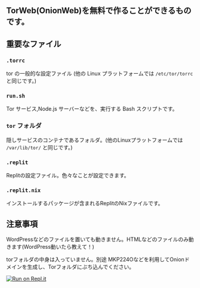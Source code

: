 ## TorWeb(OnionWeb)を無料で作ることができるものです。

## 重要なファイル

### `.torrc` 
tor の一般的な設定ファイル (他の Linux プラットフォームでは `/etc/tor/torrc` と同じです。)

### `run.sh`

Tor サービス,Node.js サーバーなどを、実行する Bash スクリプトです。

### `tor` フォルダ

隠しサービスのコンテナであるフォルダ。(他のLinuxプラットフォームでは `/var/lib/tor/` と同じです。)

### `.replit`
Replitの設定ファイル。色々なことが設定できます。

### `.replit.nix`
インストールするパッケージが含まれるReplitのNixファイルです。

## 注意事項
WordPressなどのファイルを置いても動きません。HTMLなどのファイルのみ動きます(WordPress動いたら教えて！)

torフォルダの中身は入っていません。別途 MKP224Oなどを利用してOnionドメインを生成し、Torフォルダにぶち込んでください。


[![Run on Repl.it](https://replit.com/badge/github/miremjp/tor-web)](https://replit.com/github/miremjp/tor-web)

